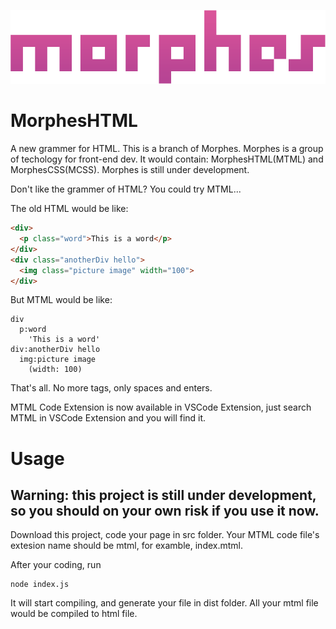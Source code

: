 ![logo](https://raw.githubusercontent.com/phiwyc/MorphesHTML/master/morphes-logo.png)
# MorphesHTML
A new grammer for HTML.
This is a branch of Morphes. 
Morphes is a group of techology for front-end dev. It would contain: MorphesHTML(MTML) and MorphesCSS(MCSS). Morphes is still under development.

Don't like the grammer of HTML? You could try MTML...

The old HTML would be like:
```HTML
<div>
  <p class="word">This is a word</p>
</div>
<div class="anotherDiv hello">
  <img class="picture image" width="100">
</div>
```

But MTML would be like:
```
div
  p:word
    'This is a word'
div:anotherDiv hello
  img:picture image
    (width: 100)
```

That's all. No more tags, only spaces and enters.

MTML Code Extension is now available in VSCode Extension, just search MTML in VSCode Extension and you will find it.

# Usage

## Warning: this project is still under development, so you should on your own risk if you use it now.

Download this project, code your page in src folder. Your MTML code file's extesion name should be mtml, for examble, index.mtml.

After your coding, run
```
node index.js
```
It will start compiling, and generate your file in dist folder. All your mtml file would be compiled to html file.
